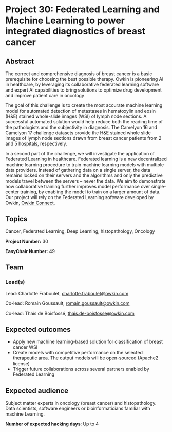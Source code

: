 # Project 30: Federated Learning and Machine Learning to power integrated diagnostics of breast cancer

## Abstract

The correct and comprehensive diagnosis of breast cancer is a basic prerequisite for choosing the best possible therapy. Owkin is pioneering AI in healthcare, by leveraging its collaborative federated learning software and expert AI capabilities to bring solutions to optimize drug development and improve patient care in oncology

The goal of this challenge is to create the most accurate machine learning model for automated detection of metastases in hematoxylin and eosin (H&E) stained whole-slide images (WSI) of lymph node sections.  A successful automated solution would help reduce both the reading time of the pathologists and the subjectivity in diagnosis. The Camelyon 16 and Camelyon 17 challenge datasets provide the H&E stained whole slide images of lymph node sections drawn from breast cancer patients from 2 and 5 hospitals, respectively.

In a second part of the challenge, we will investigate the application of Federated Learning in healthcare. Federated learning is a new decentralized machine learning procedure to train machine learning models with multiple data providers. Instead of gathering data on a single server, the data remains locked on their servers and the algorithms and only the predictive models travel between the servers – never the data. We aim to demonstrate how  collaborative training further improves model performance over single-center training, by enabling the model to train on a larger amount of data. Our project will rely on the Federated Learning software developed by Owkin, [Owkin Connect](https://owkin.com/owkin-connect/). 

## Topics

Cancer, Federated Learning, Deep Learning, histopathology, Oncology


**Project Number:** 30


**EasyChair Number:** 49

## Team

### Lead(s)

Lead: Charlotte Fraboulet, charlotte.fraboulet@owkin.com

Co-lead: Romain Goussault, romain.goussault@owkin.com

Co-lead: Thaïs de Boisfossé, thais.de-boisfosse@owkin.com

## Expected outcomes

- Apply new machine learning-based solution for classification of breast cancer WSI
- Create models with competitive performance on the selected therapeutic area. The output models will be open-sourced (Apache2 license) 
- Trigger future collaborations across several partners enabled by Federated Learning


## Expected audience

Subject matter experts in oncology (breast cancer) and histopathology.
Data scientists, software engineers or bioinformaticians familiar with machine Learning.


**Number of expected hacking days**: Up to 4

